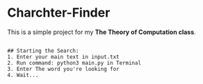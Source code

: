 # Charchter-Finder

This is a simple project for my **The Theory of Computation class**.

~~~~~~~~~~~~~~~~

## Starting the Search:
1. Enter your main text in input.txt
2. Run command: python3 main.py in Terminal
3. Enter The word you're looking for
4. Wait...

~~~~~~~~~~~~~~~~~

